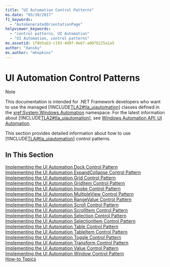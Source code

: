 ```yaml
---
title: "UI Automation Control Patterns"
ms.date: "03/30/2017"
f1_keywords: 
  - "AutoGeneratedOrientationPage"
helpviewer_keywords: 
  - "control patterns, UI Automation"
  - "UI Automation, control patterns"
ms.assetid: 1f8b5ab3-c193-4d0f-9e67-a0076225a1a5
author: "Xansky"
ms.author: "mhopkins"
---
```

# UI Automation Control Patterns
> [!NOTE]
>  This documentation is intended for .NET Framework developers who want to use the managed [!INCLUDE[TLA2#tla_uiautomation](../../../includes/tla2sharptla-uiautomation-md.md)] classes defined in the <xref:System.Windows.Automation> namespace. For the latest information about [!INCLUDE[TLA2#tla_uiautomation](../../../includes/tla2sharptla-uiautomation-md.md)], see [Windows Automation API: UI Automation](https://go.microsoft.com/fwlink/?LinkID=156746).  
  
 This section provides detailed information about how to use [!INCLUDE[TLA#tla_uiautomation](../../../includes/tlasharptla-uiautomation-md.md)] control patterns.  
  
## In This Section  
 [Implementing the UI Automation Dock Control Pattern](../../../docs/framework/ui-automation/implementing-the-ui-automation-dock-control-pattern.md)  
 [Implementing the UI Automation ExpandCollapse Control Pattern](../../../docs/framework/ui-automation/implementing-the-ui-automation-expandcollapse-control-pattern.md)  
 [Implementing the UI Automation Grid Control Pattern](../../../docs/framework/ui-automation/implementing-the-ui-automation-grid-control-pattern.md)  
 [Implementing the UI Automation GridItem Control Pattern](../../../docs/framework/ui-automation/implementing-the-ui-automation-griditem-control-pattern.md)  
 [Implementing the UI Automation Invoke Control Pattern](../../../docs/framework/ui-automation/implementing-the-ui-automation-invoke-control-pattern.md)  
 [Implementing the UI Automation MultipleView Control Pattern](../../../docs/framework/ui-automation/implementing-the-ui-automation-multipleview-control-pattern.md)  
 [Implementing the UI Automation RangeValue Control Pattern](../../../docs/framework/ui-automation/implementing-the-ui-automation-rangevalue-control-pattern.md)  
 [Implementing the UI Automation Scroll Control Pattern](../../../docs/framework/ui-automation/implementing-the-ui-automation-scroll-control-pattern.md)  
 [Implementing the UI Automation ScrollItem Control Pattern](../../../docs/framework/ui-automation/implementing-the-ui-automation-scrollitem-control-pattern.md)  
 [Implementing the UI Automation Selection Control Pattern](../../../docs/framework/ui-automation/implementing-the-ui-automation-selection-control-pattern.md)  
 [Implementing the UI Automation SelectionItem Control Pattern](../../../docs/framework/ui-automation/implementing-the-ui-automation-selectionitem-control-pattern.md)  
 [Implementing the UI Automation Table Control Pattern](../../../docs/framework/ui-automation/implementing-the-ui-automation-table-control-pattern.md)  
 [Implementing the UI Automation TableItem Control Pattern](../../../docs/framework/ui-automation/implementing-the-ui-automation-tableitem-control-pattern.md)  
 [Implementing the UI Automation Toggle Control Pattern](../../../docs/framework/ui-automation/implementing-the-ui-automation-toggle-control-pattern.md)  
 [Implementing the UI Automation Transform Control Pattern](../../../docs/framework/ui-automation/implementing-the-ui-automation-transform-control-pattern.md)  
 [Implementing the UI Automation Value Control Pattern](../../../docs/framework/ui-automation/implementing-the-ui-automation-value-control-pattern.md)  
 [Implementing the UI Automation Window Control Pattern](../../../docs/framework/ui-automation/implementing-the-ui-automation-window-control-pattern.md)  
 [How-to Topics](../../../docs/framework/ui-automation/ui-automation-control-patterns-how-to-topics.md)
